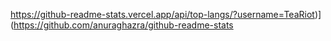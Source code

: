 https://github-readme-stats.vercel.app/api/top-langs/?username=TeaRiot)](https://github.com/anuraghazra/github-readme-stats
